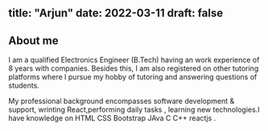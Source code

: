 title: "Arjun"
date: 2022-03-11
draft: false
---

## About me

I am a qualified Electronics Engineer (B.Tech) having an work experience of 8 years with companies. Besides this, I am also registered on other tutoring platforms where I pursue my hobby of tutoring and answering questions of students.

My professional background encompasses
software development & support, wrinting React,performing daily tasks , learning new technologies.I have knowledge on HTML CSS Bootstrap JAva C C++ reactjs .